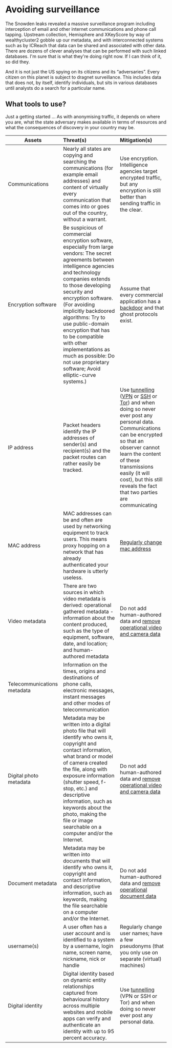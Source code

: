 # Avoiding surveillance

The Snowden leaks revealed a massive surveillance program including interception of email and other internet communications and phone call tapping. Upstream collection, Hemisphere and XKeyScore by way of wealthycluster2 gobble up our metadata, and with interconnected systems such as by ICReach that data can be shared and associated with other data. There are dozens of clever analyses that can be performed with such linked databases. I'm sure that is what they're doing right now. If I can think of it, so did they.

And it is not just the US spying on its citizens and its “adversaries”. Every citizen on this planet is subject to dragnet surveillance. This includes data that does not, by itself, identify individuals, but sits in various databases until analysts do a search for a particular name. 

## What tools to use?

Just a getting started ... As with anonymising traffic, it depends on where you are, what the state adversary makes available in terms of resources and what the consequences of discovery in your country may be.

| Assets | Threat(s) | Mitigation(s)                                                                                                                                                                                                                                                                                                                                                                    | 
| --- | :-- |:---------------------------------------------------------------------------------------------------------------------------------------------------------------------------------------------------------------------------------------------------------------------------------------------------------------------------------------------------------------------------------| 
|Communications |Nearly all states are copying and searching the communications (for example email addresses) and content of virtually every communication that comes into or goes out of the country, without a warrant. | Use encryption. Intelligence agencies target encrypted traffic, but any encryption is still better than sending traffic in the clear.                                                                                                                                                                                                                                            |
|Encryption software |Be suspicious of commercial encryption software, especially from large vendors: The secret agreements between intelligence agencies and technology companies extends to those developing security and encryption software.(For avoiding implicitly backdoored algorithms: Try to use public-domain encryption that has to be compatible with other implementations as much as possible: Do not use proprietary software; Avoid elliptic-curve systems.)| Assume that every commercial application has a [backdoor](e2ee-threat-model:docs/attack-vectors/Backdoor) and that ghost protocols exist.                                                                                                                                                                                                                                        |
|IP address|Packet headers identify the IP addresses of sender(s) and recipient(s) and the packet routes can rather easily be tracked. | Use [tunnelling](../traffic/tunnelling.md) ([VPN](../traffic/vpn.md) or [SSH](../traffic/ssh.md) or [Tor](../traffic/tor.md)) and when doing so never ever post any personal data. Communications can be encrypted so that an observer cannot learn the content of these transmissions easily (it will cost), but this still reveals the fact that two parties are communicating |
|MAC address|MAC addresses can be and often are used by networking equipment to track users. This means proxy hopping on a network that has already authenticated your hardware is utterly useless. | [Regularly change mac address](../traffic/change-mac.md)                                                                                                                                                                                                                                                                                                                         |
|Video metadata| There are two sources in which video metadata is derived: operational gathered metadata - information about the content produced, such as the type of equipment, software, date, and location; and human-authored metadata | Do not add human-authored data and [remove operational video and camera data](metadata/README.md)                                                                                                                                                                                                                                                                                |
|Telecommunications metadata|Information on the times, origins and destinations of phone calls, electronic messages, instant messages and other modes of telecommunication|                                                                                                                                                                                                                                                                                                                                                                                  |
|Digital photo metadata |Metadata may be written into a digital photo file that will identify who owns it, copyright and contact information, what brand or model of camera created the file, along with exposure information (shutter speed, f-stop, etc.) and descriptive information, such as keywords about the photo, making the file or image searchable on a computer and/or the Internet.| Do not add human-authored data and [remove operational video and camera data](metadata/README.md)                                                                                                                                                                                                                                                                                |
|Document metadata |Metadata may be written into documents that will identify who owns it, copyright and contact information, and descriptive information, such as keywords, making the file searchable on a computer and/or the Internet.| Do not add human-authored data and [remove operational document data](metadata/README.md)                                                                                                                                                                                                                                                                                        |
|username(s)|A user often has a user account and is identified to a system by a username, login name, screen name, nickname, nick or handle | Regularly change user names; have a few pseudonyms (that you only use on separate (virtual) machines)                                                                                                                                                                                                                                                                            |
|Digital identity|Digital identity based on dynamic entity relationships captured from behavioural history across multiple websites and mobile apps can verify and authenticate an identity with up to 95 percent accuracy.| Use [tunnelling](../traffic/tunnelling.md) (VPN or SSH or Tor) and when doing so never ever post any personal data.                                                                                                                                                                                                                                                              |

